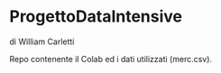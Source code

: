 # ProgettoDataIntensive
di William Carletti

Repo contenente il Colab ed i dati utilizzati (merc.csv).
